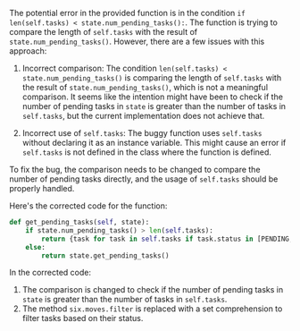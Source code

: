 The potential error in the provided function is in the condition `if len(self.tasks) < state.num_pending_tasks():`. The function is trying to compare the length of `self.tasks` with the result of `state.num_pending_tasks()`. However, there are a few issues with this approach:

1. Incorrect comparison: The condition `len(self.tasks) < state.num_pending_tasks()` is comparing the length of `self.tasks` with the result of `state.num_pending_tasks()`, which is not a meaningful comparison. It seems like the intention might have been to check if the number of pending tasks in `state` is greater than the number of tasks in `self.tasks`, but the current implementation does not achieve that.

2. Incorrect use of `self.tasks`: The buggy function uses `self.tasks` without declaring it as an instance variable. This might cause an error if `self.tasks` is not defined in the class where the function is defined.

To fix the bug, the comparison needs to be changed to compare the number of pending tasks directly, and the usage of `self.tasks` should be properly handled.

Here's the corrected code for the function:

```python
def get_pending_tasks(self, state):
    if state.num_pending_tasks() > len(self.tasks):
        return {task for task in self.tasks if task.status in [PENDING, RUNNING]}
    else:
        return state.get_pending_tasks()
```

In the corrected code:
1. The comparison is changed to check if the number of pending tasks in `state` is greater than the number of tasks in `self.tasks`.
2. The method `six.moves.filter` is replaced with a set comprehension to filter tasks based on their status.